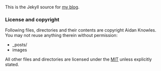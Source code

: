 
This is the Jekyll source for [my blog][45b9a69d].

  [45b9a69d]: https://aidanknowles.github.io/ "My Blog"

### License and copyright

Following files, directories and their contents are copyright Aidan Knowles. You may not reuse anything therein without permission:

* _posts/
* images

All other files and directories are licensed under the [MIT](http://www.opensource.org/licenses/mit-license.php) unless explicitly stated.
